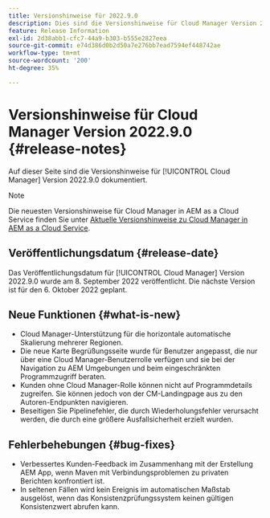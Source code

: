 ```yaml
---
title: Versionshinweise für 2022.9.0
description: Dies sind die Versionshinweise für Cloud Manager Version 2022.9.0.
feature: Release Information
exl-id: 2d38abb1-cfc7-44a9-b303-b555e2827eea
source-git-commit: e74d386d0b2d50a7e276bb7ead7594ef448742ae
workflow-type: tm+mt
source-wordcount: '200'
ht-degree: 35%

---
```



# Versionshinweise für Cloud Manager Version 2022.9.0 {#release-notes}

Auf dieser Seite sind die Versionshinweise für [!UICONTROL Cloud Manager] Version 2022.9.0 dokumentiert.

>[!NOTE]
>
>Die neuesten Versionshinweise für Cloud Manager in AEM as a Cloud Service finden Sie unter [Aktuelle Versionshinweise zu Cloud Manager in AEM as a Cloud Service](https://experienceleague.adobe.com/docs/experience-manager-cloud-service/content/implementing/using-cloud-manager/release-notes-cloud-manager/release-notes-cm-current.html?lang=de).

## Veröffentlichungsdatum {#release-date}

Das Veröffentlichungsdatum für [!UICONTROL Cloud Manager] Version 2022.9.0 wurde am 8. September 2022 veröffentlicht. Die nächste Version ist für den 6. Oktober 2022 geplant.

## Neue Funktionen {#what-is-new}

* Cloud Manager-Unterstützung für die horizontale automatische Skalierung mehrerer Regionen.
* Die neue Karte Begrüßungsseite wurde für Benutzer angepasst, die nur über eine Cloud Manager-Benutzerrolle verfügen und sie bei der Navigation zu AEM Umgebungen und beim eingeschränkten Programmzugriff beraten.
* Kunden ohne Cloud Manager-Rolle können nicht auf Programmdetails zugreifen. Sie können jedoch von der CM-Landingpage aus zu den Autoren-Endpunkten navigieren.
* Beseitigen Sie Pipelinefehler, die durch Wiederholungsfehler verursacht werden, die durch eine größere Ausfallsicherheit erzielt wurden.

## Fehlerbehebungen {#bug-fixes}

* Verbessertes Kunden-Feedback im Zusammenhang mit der Erstellung AEM App, wenn Maven mit Verbindungsproblemen zu privaten Berichten konfrontiert ist.
* In seltenen Fällen wird kein Ereignis im automatischen Maßstab ausgelöst, wenn das Konsistenzprüfungssystem keinen gültigen Konsistenzwert abrufen kann.
